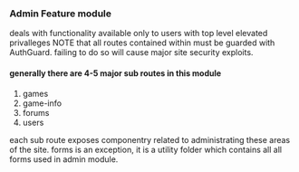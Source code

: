 ### Admin Feature module

deals with functionality available only to users with top level elevated privalleges
NOTE that all routes contained within must be guarded with AuthGuard. failing to do so 
will cause major site security exploits.

#### generally there are 4-5 major sub routes in this module
1. games
2. game-info
3. forums
4. users

each sub route exposes componentry related to administrating these areas of the site.
forms is an exception, it is a utility folder which contains all all forms used in admin module.